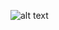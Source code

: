 

![alt text](https://github.com/[PalaciosCaroline]/[projet3]/blob/[branch]/images/image_du_projet.jpg?raw=true)

